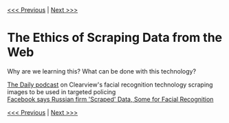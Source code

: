 [<<< Previous](TAGS.md) | [Next >>>](resources.md)

# The Ethics of Scraping Data from the Web  
Why are we learning this? What can be done with this technology?

[The Daily podcast](https://www.nytimes.com/2020/02/10/podcasts/the-daily/facial-recognition-surveillance.html) on Clearview's facial recognition technology scraping images to be used in targeted policing  
[Facebook says Russian firm 'Scraped' Data, Some for Facial Recognition](https://www.nytimes.com/2018/10/12/technology/facebook-russian-scraping-data.html)  

[<<< Previous](TAGS.md) | [Next >>>](resources.md)
